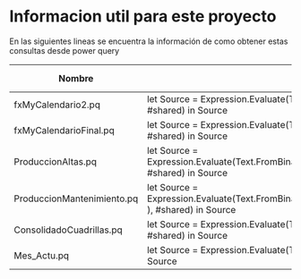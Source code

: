 # Informacion util para este proyecto

En las siguientes lineas se encuentra la información de como obtener estas consultas desde power query

| Nombre | Consulta | Util Extra |
|---|---|---|
|fxMyCalendario2.pq|let Source = Expression.Evaluate(Text.FromBinary(Web.Contents("https://raw.githubusercontent.com/MacGyLiteyca/MundoQuery/main/Movi/fxMyCalendario2.pq")), #shared) in Source| Algo mas|
|fxMyCalendarioFinal.pq|let Source = Expression.Evaluate(Text.FromBinary(Web.Contents("https://raw.githubusercontent.com/MacGyLiteyca/MundoQuery/main/Movi/fxMyCalendarioFinal.pq") ), #shared) in Source||
|ProduccionAltas.pq|let Source = Expression.Evaluate(Text.FromBinary(Web.Contents("https://raw.githubusercontent.com/MacGyLiteyca/MundoQuery/main/Movi/Produccion/ProduccionAltas.pq") ), #shared) in Source||
|ProduccionMantenimiento.pq|let Source = Expression.Evaluate(Text.FromBinary(Web.Contents("https://raw.githubusercontent.com/MacGyLiteyca/MundoQuery/main/Movi/Produccion/ProduccionMantenimiento.pq") ), #shared) in Source||
|ConsolidadoCuadrillas.pq|let Source = Expression.Evaluate(Text.FromBinary(Web.Contents("https://github.com/MacGyLiteyca/MundoQuery/blob/main/Movi/Produccion/ConsolidadoCuadrillas.pq") ), #shared) in Source||
|Mes_Actu.pq|let Source = Expression.Evaluate(Text.FromBinary(Web.Contents("https://raw.githubusercontent.com/MacGyLiteyca/MundoQuery/main/Movi/Mes_Actu.pq") ), #shared) in Source||

